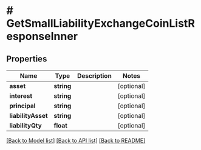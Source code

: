 # # GetSmallLiabilityExchangeCoinListResponseInner

## Properties

Name | Type | Description | Notes
------------ | ------------- | ------------- | -------------
**asset** | **string** |  | [optional]
**interest** | **string** |  | [optional]
**principal** | **string** |  | [optional]
**liabilityAsset** | **string** |  | [optional]
**liabilityQty** | **float** |  | [optional]

[[Back to Model list]](../../README.md#models) [[Back to API list]](../../README.md#endpoints) [[Back to README]](../../README.md)
